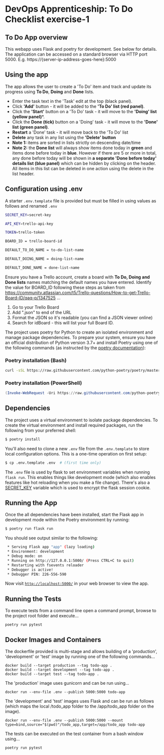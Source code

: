 # DevOps Apprenticeship: To Do Checklist exercise-1

## To Do App overview

This webapp uses Flask and poetry for development.  See below for details.  The application can be accessed on  a standard browser via HTTP port 5000. E.g. https://{server-ip-address-goes-here}:5000
## Using the app

The app allows the user to create a 'To Do' item and track and update its progress using **To Do**, **Doing** and **Done** lists.

 - Enter the task text in the 'Task' edit at the top (black panel).
 - Click **'Add'** button - it will be added to the **'To Do' list (red panel)**.
 - Click the **'Start'** button on a 'To Do' task  - it will move to the **'Doing' list (yellow panel)***.
 - Click the **Done (tick)** button on a 'Doing' task  - it will move to the **'Done' list (green panel)**.
 - **Restart** a 'Done' task - it will move back to the 'To Do' list
 - **Delete** any task in any list using the **'Delete' button**
- **Note 1:** items are sorted in lists strictly on descending date/time
- **Note 2:** the **Done list** will always show items done today in **green** and items done before today in **blue**.  However if there are 5 or more in total, any done before today will be shown in **a separate 'Done before today' details list (blue panel)** which can be hidden by clicking on the header.  All items in this list can be deleted in one action using the delete in the list header.

## Configuration using .env
A starter `.env.template` file is  provided but must be filled in using values as follows and renamed `.env`
```bash
SECRET_KEY=secret-key

API_KEY=trello-api-key

TOKEN=trello-token

BOARD_ID = trello-board-id

DEFAULT_TO_DO_NAME = to-do-list-name

DEFAULT_DOING_NAME = doing-list-name

DEFAULT_DONE_NAME = done-list-name
```
Ensure you have a Trello account, create a board with **To Do, Doing and Done lists** names matching the default names you have entered.  Identify the value for BOARD_ID following these steps as taken from https://community.atlassian.com/t5/Trello-questions/How-to-get-Trello-Board-ID/qaq-p/1347525 ...
1. Go to your Trello Board
2. Add ".json" to end of the URL
3. Format the JSON so it's readable (you can find a JSON viewer online)
4. Search for idBoard - this will list your full Board ID.

The project uses poetry for Python to create an isolated environment and manage package dependencies. To prepare your system, ensure you have an official distribution of Python version 3.7+ and install Poetry using one of the following commands (as instructed by the [poetry documentation](https://python-poetry.org/docs/#system-requirements)):

### Poetry installation (Bash)

```bash
curl -sSL https://raw.githubusercontent.com/python-poetry/poetry/master/install-poetry.py | python -
```

### Poetry installation (PowerShell)

```powershell
(Invoke-WebRequest -Uri https://raw.githubusercontent.com/python-poetry/poetry/master/install-poetry.py -UseBasicParsing).Content | python -
```

## Dependencies

The project uses a virtual environment to isolate package dependencies. To create the virtual environment and install required packages, run the following from your preferred shell:

```bash
$ poetry install
```

You'll also need to clone a new `.env` file from the `.env.template` to store local configuration options. This is a one-time operation on first setup:

```bash
$ cp .env.template .env  # (first time only)
```

The `.env` file is used by flask to set environment variables when running `flask run`. This enables things like development mode (which also enables features like hot reloading when you make a file change). There's also a [SECRET_KEY](https://flask.palletsprojects.com/en/1.1.x/config/#SECRET_KEY) variable which is used to encrypt the flask session cookie.

## Running the App

Once the all dependencies have been installed, start the Flask app in development mode within the Poetry environment by running:
```bash
$ poetry run flask run
```

You should see output similar to the following:
```bash
 * Serving Flask app "app" (lazy loading)
 * Environment: development
 * Debug mode: on
 * Running on http://127.0.0.1:5000/ (Press CTRL+C to quit)
 * Restarting with fsevents reloader
 * Debugger is active!
 * Debugger PIN: 226-556-590
```
Now visit [`http://localhost:5000/`](http://localhost:5000/) in your web browser to view the app.

## Running the Tests
To execute tests from a command line open a command prompt, browse to the project root folder and execute...

```
poetry run pytest
```

## Docker Images and Containers
The dockerfile provided is multi-stage and allows building of a 'production', 'development' or 'test' image by running one of the following commands...

```
docker build --target production --tag todo-app .
docker build --target development --tag todo-app .
docker build --target test --tag todo-app .
```
The 'production' image uses gunicorn and can be run using...
```
docker run --env-file .env --publish 5000:5000 todo-app
```
The 'development' and 'test' images uses Flask and can be run as follows (which maps the local /todo_app folder to the /app/todo_app folder on the image).

```
docker run --env-file .env --publish 5000:5000 --mount type=bind,source="$(pwd)"/todo_app,target=/app/todo_app todo-app
```
The tests can be executed on the test container from a bash window using...
```
poetry run pytest
```